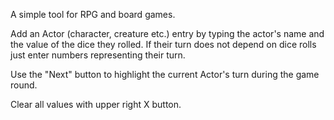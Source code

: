 A simple tool for RPG and board games.

Add an Actor (character, creature etc.) entry by typing the actor's name and the value of the dice they rolled. If their
turn does not depend on dice rolls just enter numbers representing their turn.

Use the "Next" button to highlight the current Actor's turn during the game round.

Clear all values with upper right X button.
